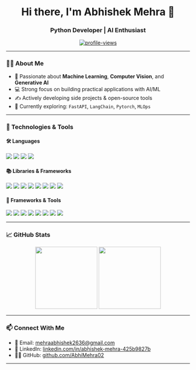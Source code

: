 <!-- GitHub Profile README -->

<h1 align="center">Hi there, I'm Abhishek Mehra 👋</h1>
<h3 align="center">Python Developer | AI Enthusiast </h3>

<p align="center">
  <a href="https://github.com/AbhiMehra02">
    <img src="https://komarev.com/ghpvc/?username=AbhiMehra02&label=Profile%20Views&color=0e75b6&style=flat" alt="profile-views" />
  </a>
</p>

---

### 👨‍🎓 About Me

- 🤖 Passionate about **Machine Learning**, **Computer Vision**, and **Generative AI**
- 💻 Strong focus on building practical applications with AI/ML
- ✍️ Actively developing side projects & open-source tools
- 🌱 Currently exploring: `FastAPI`, `LangChain`, `Pytorch`, `MLOps`

---

### 🔧 Technologies & Tools

#### 🛠️ Languages  
<p>
  <img src="https://img.shields.io/badge/Python-3776AB?style=flat&logo=python&logoColor=white" />
  <img src="https://img.shields.io/badge/C++-00599C?style=flat&logo=c%2B%2B&logoColor=white" />
  <img src="https://img.shields.io/badge/Java-007396?style=flat&logo=java&logoColor=white" />
  <img src="https://img.shields.io/badge/Bash-121011?style=flat&logo=gnubash&logoColor=white" />
</p>

#### 📚 Libraries & Frameworks  
<p>
  <img src="https://img.shields.io/badge/Numpy-013243?style=flat&logo=numpy&logoColor=white" />
  <img src="https://img.shields.io/badge/Pandas-150458?style=flat&logo=pandas&logoColor=white" />
  <img src="https://img.shields.io/badge/Scikit--learn-F7931E?style=flat&logo=scikit-learn&logoColor=white" />
  <img src="https://img.shields.io/badge/TensorFlow-FF6F00?style=flat&logo=tensorflow&logoColor=white" />
  <img src="https://img.shields.io/badge/PyTorch-EE4C2C?style=flat&logo=pytorch&logoColor=white" />
  <img src="https://img.shields.io/badge/OpenCV-5C3EE8?style=flat&logo=opencv&logoColor=white" />
  <img src="https://img.shields.io/badge/Matplotlib-11557C?style=flat&logo=plotly&logoColor=white" />
  <img src="https://img.shields.io/badge/Seaborn-4692B0?style=flat&logo=python&logoColor=white" />
</p>

#### 🧰 Frameworks & Tools  
<p>
  <img src="https://img.shields.io/badge/Flask-000000?style=flat&logo=flask&logoColor=white" />
  <img src="https://img.shields.io/badge/Streamlit-FF4B4B?style=flat&logo=streamlit&logoColor=white" />
  <img src="https://img.shields.io/badge/LangChain-000000?style=flat&logo=chainlink&logoColor=white" />
  <img src="https://img.shields.io/badge/Git-F05032?style=flat&logo=git&logoColor=white" />
  <img src="https://img.shields.io/badge/VSCode-007ACC?style=flat&logo=visual-studio-code&logoColor=white" />
  <img src="https://img.shields.io/badge/Jupyter-F37626?style=flat&logo=jupyter&logoColor=white" />
  <img src="https://img.shields.io/badge/Linux-FCC624?style=flat&logo=linux&logoColor=black" />
  <img src="https://img.shields.io/badge/Colab-F9AB00?style=flat&logo=googlecolab&logoColor=white" />
</p>

---

### 📈 GitHub Stats

<p align="center">
  <img src="https://github-readme-stats.vercel.app/api?username=AbhiMehra02&show_icons=true&theme=radical" height="170" />
  <img src="https://github-readme-streak-stats.herokuapp.com/?user=AbhiMehra02&theme=radical" height="170"/>
</p>

---

### 📫 Connect With Me

- 📧 Email: [mehraabhishek2636@gmail.com](mailto:mehraabhishek2636@gmail.com)
- 🔗 LinkedIn: [linkedin.com/in/abhishek-mehra-425b9827b](https://www.linkedin.com/in/abhishek-mehra-425b9827b/)
- 🧑‍💻 GitHub: [github.com/AbhiMehra02](https://github.com/AbhiMehra02)

---

